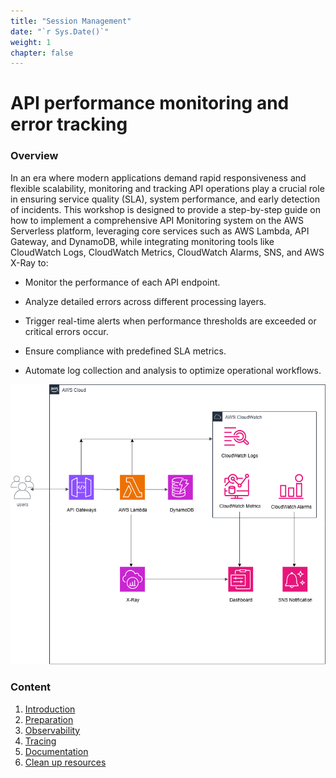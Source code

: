 ```yaml
---
title: "Session Management"
date: "`r Sys.Date()`"
weight: 1
chapter: false
---
```


# API performance monitoring and error tracking

### Overview

In an era where modern applications demand rapid responsiveness and flexible scalability, monitoring and tracking API operations play a crucial role in ensuring service quality (SLA), system performance, and early detection of incidents. This workshop is designed to provide a step-by-step guide on how to implement a comprehensive API Monitoring system on the AWS Serverless platform, leveraging core services such as AWS Lambda, API Gateway, and DynamoDB, while integrating monitoring tools like CloudWatch Logs, CloudWatch Metrics, CloudWatch Alarms, SNS, and AWS X-Ray to:

- Monitor the performance of each API endpoint.

- Analyze detailed errors across different processing layers.

- Trigger real-time alerts when performance thresholds are exceeded or critical errors occur.

- Ensure compliance with predefined SLA metrics.

- Automate log collection and analysis to optimize operational workflows.

![ConnectPrivate](/images/arc.png)

### Content

1.  [Introduction ](1-Introduce/)
2.  [Preparation](2-Preparation/)
3.  [Observability](3-Observability/)
4.  [Tracing](4-TracingXray/)
5.  [Documentation](5-Documentation/)
6.  [Clean up resources](6-Cleanup/)
